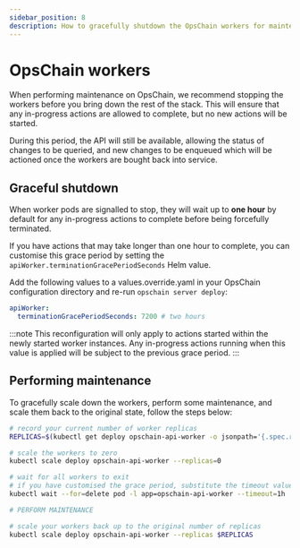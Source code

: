 ```yaml
---
sidebar_position: 8
description: How to gracefully shutdown the OpsChain workers for maintenance.
---
```


# OpsChain workers

When performing maintenance on OpsChain, we recommend stopping the workers before you bring down the rest of the stack. This will ensure that any in-progress actions are allowed to complete, but no new actions will be started.

During this period, the API will still be available, allowing the status of changes to be queried, and new changes to be enqueued which will be actioned once the workers are bought back into service.

## Graceful shutdown

When worker pods are signalled to stop, they will wait up to **one hour** by default for any in-progress actions to complete before being forcefully terminated.

If you have actions that may take longer than one hour to complete, you can customise this grace period by setting the `apiWorker.terminationGracePeriodSeconds` Helm value.

Add the following values to a values.override.yaml in your OpsChain configuration directory and re-run `opschain server deploy`:

```yaml
apiWorker:
  terminationGracePeriodSeconds: 7200 # two hours
```

:::note
This reconfiguration will only apply to actions started within the newly started worker instances. Any in-progress actions running when this value is applied will be subject to the previous grace period.
:::

## Performing maintenance

To gracefully scale down the workers, perform some maintenance, and scale them back to the original state, follow the steps below:

```bash
# record your current number of worker replicas
REPLICAS=$(kubectl get deploy opschain-api-worker -o jsonpath='{.spec.replicas}')

# scale the workers to zero
kubectl scale deploy opschain-api-worker --replicas=0

# wait for all workers to exit
# if you have customised the grace period, substitute the timeout value to match
kubectl wait --for=delete pod -l app=opschain-api-worker --timeout=1h

# PERFORM MAINTENANCE

# scale your workers back up to the original number of replicas
kubectl scale deploy opschain-api-worker --replicas $REPLICAS
```
